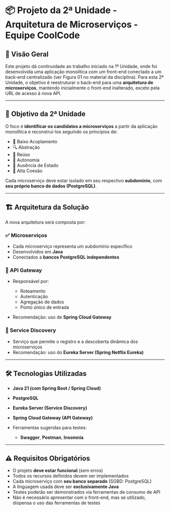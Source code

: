 
# 📦 Projeto da 2ª Unidade - Arquitetura de Microserviços - Equipe CoolCode

## 📌 Visão Geral

Este projeto dá continuidade ao trabalho iniciado na 1ª Unidade, onde foi desenvolvida uma aplicação monolítica com um front-end conectado a um back-end centralizado (ver Figura 01 no material da disciplina). Para esta 2ª Unidade, o objetivo é reestruturar o back-end para uma **arquitetura de microserviços**, mantendo inicialmente o front-end inalterado, exceto pela URL de acesso à nova API.

---

## 🧱 Objetivo da 2ª Unidade

O foco é **identificar os candidatos a microserviços** a partir da aplicação monolítica e reconstruí-los seguindo os princípios de:

* 🔗 Baixo Acoplamento
* 🔍 Abstração
* 🔁 Reúso
* 🧠 Autonomia
* 🚫 Ausência de Estado
* 🎯 Alta Coesão

Cada microserviço deve estar isolado em seu respectivo **subdomínio**, com **seu próprio banco de dados (PostgreSQL)**.

---

## 🏗️ Arquitetura da Solução

A nova arquitetura será composta por:

### ✅ Microserviços

* Cada microserviço representa um subdomínio específico
* Desenvolvidos em **Java**
* Conectados a **bancos PostgreSQL independentes**

### 🧰 API Gateway

* Responsável por:

  * Roteamento
  * Autenticação
  * Agregação de dados
  * Ponto único de entrada
* Recomendação: uso de **Spring Cloud Gateway**

### 📡 Service Discovery

* Serviço que permite o registro e a descoberta dinâmica dos microserviços
* Recomendação: uso do **Eureka Server (Spring Netflix Eureka)**

---

## 🛠️ Tecnologias Utilizadas

* **Java 21 (com Spring Boot / Spring Cloud)**
* **PostgreSQL**
* **Eureka Server (Service Discovery)**
* **Spring Cloud Gateway (API Gateway)**
* Ferramentas sugeridas para testes:

  * **Swagger**, **Postman**, **Insomnia**

---

## ⚠️ Requisitos Obrigatórios

* O projeto **deve estar funcional** (sem erros)
* Todos os recursos definidos devem ser implementados
* Cada microserviço com **seu banco separado** (SGBD: PostgreSQL)
* A linguagem usada deve ser **exclusivamente Java**
* Testes poderão ser demonstrados via ferramentas de consumo de API
* Não é necessário apresentar com o front-end, mas se utilizado, dispensa o uso das ferramentas de testes

